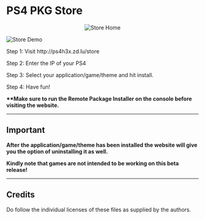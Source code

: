 # PS4 PKG Store

<p align="center">
<img alt="Store Home" src="https://raw.githubusercontent.com/upal212/pkg-store/master/store-home.png"/></p>
<img alt="Store Demo" src="https://raw.githubusercontent.com/upal212/pkg-store/master/store-demo.png"/></p>

<p>Step 1: Visit http://ps4h3x.zd.lu/store</p>

Step 2: Enter the IP of your PS4

Step 3: Select your application/game/theme and hit install.

Step 4: Have fun!

<b>**Make sure to run the Remote Package Installer on the console before visiting the website.</b>

----------

## Important

<b>After the application/game/theme has been installed the website will give you the option of uninstalling it as well.</b>

<b>Kindly note that games are not intended to be working on this beta release!</b>

----------

## Credits

Do follow the individual licenses of these files as supplied by the authors.
